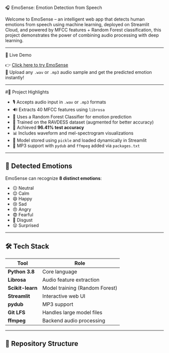  🎧 EmoSense: Emotion Detection from Speech

Welcome to EmoSense – an intelligent web app that detects human emotions from speech using machine learning, deployed on Streamlit Cloud, and powered by MFCC features + Random Forest classification, this project demonstrates the power of combining audio processing with deep learning.

---
🚀 Live Demo

👉 [Click here to try EmoSense](https://emosense-app-mokshi.streamlit.app)  
🎤 Upload any `.wav` or `.mp3` audio sample and get the predicted emotion instantly!

---

#📌 Project Highlights

- 🎙️ Accepts audio input in `.wav` or `.mp3` formats
- 🔊 Extracts 40 MFCC features using `librosa`
- 🌲 Uses a Random Forest Classifier for emotion prediction
- 🧠 Trained on the RAVDESS dataset (augmented for better accuracy)
- 🎯 Achieved **96.41% test accuracy**
- 📊 Includes waveform and mel-spectrogram visualizations
- 💾 Model stored using `pickle` and loaded dynamically in Streamlit
- 🔁 MP3 support with `pydub` and `ffmpeg` added via `packages.txt`

---

## 🧠 Detected Emotions

EmoSense can recognize **8 distinct emotions**:

- 😐 Neutral
- 😌 Calm
- 😄 Happy
- 😢 Sad
- 😠 Angry
- 😨 Fearful
- 🤢 Disgust
- 😲 Surprised

---

## 🛠️ Tech Stack

| Tool | Role |
|------|------|
| **Python 3.8** | Core language |
| **Librosa** | Audio feature extraction |
| **Scikit-learn** | Model training (Random Forest) |
| **Streamlit** | Interactive web UI |
| **pydub** | MP3 support |
| **Git LFS** | Handles large model files |
| **ffmpeg** | Backend audio processing |

---

## 📁 Repository Structure

